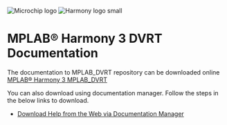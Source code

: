 ﻿![Microchip logo](https://raw.githubusercontent.com/wiki/Microchip-MPLAB-Harmony/Microchip-MPLAB-Harmony.github.io/images/microchip_logo.png)
![Harmony logo small](https://raw.githubusercontent.com/wiki/Microchip-MPLAB-Harmony/Microchip-MPLAB-Harmony.github.io/images/microchip_mplab_harmony_logo_small.png)

# MPLAB® Harmony 3 DVRT Documentation

The documentation to MPLAB_DVRT repository can be downloaded online [MPLAB® Harmony 3 MPLAB_DVRT](https://onlinedocs.microchip.com/oxy/GUID-34740197-4979-46C4-A6BB-D612C6F9FCEF-en-US-1/index.html)

You can also download using documentation manager. Follow the steps in the below links to download.

- [Download Help from the Web via Documentation Manager](https://onlinedocs.microchip.com/oxy/GUID-D79ACEBE-41BD-43EF-8E1B-9462847AE13E-en-US-10/GUID-F3B24737-0B4E-4717-B71A-408A16269B35.html)
